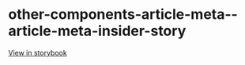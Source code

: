 # other-components-article-meta--article-meta-insider-story

[View in storybook](https://raw.githack.com/Independent-Digital-News-and-Media-Ltd/standard-pwamp-sb/PR-614-sb/index.html?path=/story/other-components-article-meta--article-meta-insider-story)